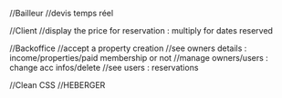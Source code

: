 //Bailleur
//devis temps réel

//Client
//display the price for reservation : multiply for dates reserved

//Backoffice
//accept a property creation
//see owners details : income/properties/paid membership or not
//manage owners/users : change acc infos/delete
//see users : reservations


//Clean CSS
//HEBERGER